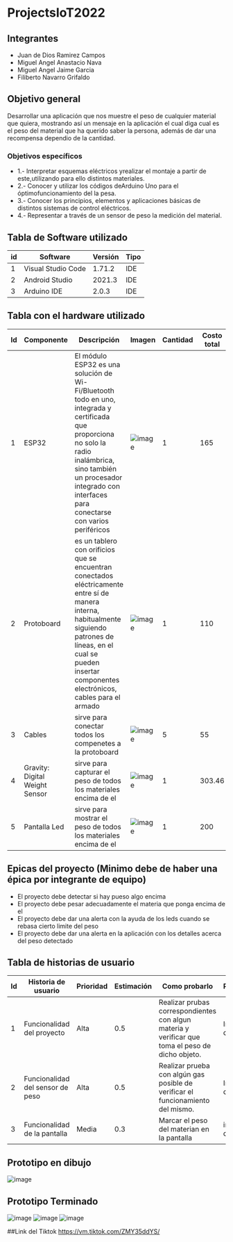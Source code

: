 # ProjectsIoT2022

## Integrantes
- Juan de Dios Ramirez Campos
- Miguel Angel Anastacio Nava
- Miguel Angel Jaime Garcia
- Filiberto Navarro Grifaldo

## Objetivo general
Desarrollar una aplicación que nos muestre el peso de cualquier material que quiera, mostrando así un mensaje en la aplicación el cual diga cual es el peso del material que ha querido saber la persona, además de dar una recompensa dependio de la cantidad.
### Objetivos específicos
- 1.- Interpretar esquemas eléctricos  yrealizar el montaje a partir de este,utilizando para ello distintos materiales.
- 2.- Conocer y utilizar los códigos deArduino Uno para el óptimofuncionamiento del la pesa.
- 3.- Conocer los principios, elementos y aplicaciones básicas de distintos sistemas de control eléctricos.
- 4.- Representar a través de un sensor de peso la medición del material.

## Tabla de Software utilizado
| id |  Software          |  Versión  |  Tipo  |
|----|--------------------|-----------|--------|
|  1 | Visual Studio Code |  1.71.2   |  IDE   |
|  2 | Android Studio     |  2021.3   |  IDE   |
|  3 | Arduino IDE        |  2.0.3    |  IDE   |

## Tabla con el hardware utilizado
| Id | Componente | Descripción | Imagen | Cantidad | Costo total |
|----|------------|-------------|--------|----------|-------------|
| 1  |   ESP32    | El módulo ESP32 es una solución de Wi-Fi/Bluetooth todo en uno, integrada y certificada que proporciona no solo la radio inalámbrica, sino también un procesador integrado con interfaces para conectarse con varios periféricos|![image](https://user-images.githubusercontent.com/99991865/192933367-82d60a6b-83a0-4d76-9aa7-742fb42d2d3c.png)|   1      |   165     
| 2  |Protoboard  |es un tablero con orificios que se encuentran conectados eléctricamente entre sí de manera interna, habitualmente siguiendo patrones de líneas, en el cual se pueden insertar componentes electrónicos, cables para el armado|![image](https://user-images.githubusercontent.com/99991865/192933683-d1955de9-b1fa-4063-8218-b822c8b7eedf.png)|   1      |     110        |
| 3 |Cables     |sirve para conectar todos los compenetes a la protoboard|![image](https://user-images.githubusercontent.com/99991865/192934122-6938a1d7-55a6-4caa-85c9-80a27cf06301.png)|   5      |    55        |
| 4 |Gravity: Digital Weight Sensor     |sirve para capturar el peso de todos los materiales encima de el |![image](https://user-images.githubusercontent.com/99991865/217880977-53f521d4-0eec-4b56-b4bb-4238ed6366e4.png)|   1    |    303.46      |
| 5 | Pantalla Led    |sirve para mostrar el peso de todos los materiales encima de el |![image](https://user-images.githubusercontent.com/99991865/217882737-091d4989-5d35-4005-9cce-7e729f76f608.png)|   1    |    200      |

## Epicas del proyecto (Minimo debe de haber una épica por integrante de equipo)
- El proyecto debe detectar si hay pueso algo encima
- El proyecto debe pesar adecuadamente el materia que ponga encima de el
- El proyecto debe dar una alerta con la ayuda de los leds cuando se rebasa cierto limite del peso
- El proyecto debe dar una alerta en la aplicación con los detalles acerca del peso detectado

## Tabla de historias de usuario
| Id | Historia de usuario | Prioridad | Estimación | Como probarlo | Responsable |
|----|---------------------|-----------|------------|---------------|-------------|
| 1  | Funcionalidad del proyecto                    |  Alta         | 0.5           |Realizar prubas correspondientes con algun materia y verificar que toma el peso de dicho objeto.            |Integrantes de equipo             |
| 2  |Funcionalidad del sensor de peso  | Alta          | 0.5          | Realizar prueba con algún gas posible de verificar el funcionamiento del mismo.             | Integrantes de equipo |
| 3  | Funcionalidad de la pantalla          | Media         |  0.3          | Marcar el peso del materian en la pantalla             |   integrantes del equipo          |

## Prototipo en dibujo
![image](https://user-images.githubusercontent.com/99991865/217930030-95d1b87b-7e5f-4ade-9730-78373366e5a6.png)
## Prototipo Terminado
![image](https://user-images.githubusercontent.com/99991865/234675405-18af4162-0e34-4b37-b0dd-b8905bc04485.png)
![image](https://user-images.githubusercontent.com/99991865/234675428-c3a604fd-ecdb-405e-a598-e209831bab7e.png)
![image](https://user-images.githubusercontent.com/99991865/234675458-ec694c1b-963b-4ac1-aecb-c05b03d9721a.png)

##Link del Tiktok
https://vm.tiktok.com/ZMY35ddYS/

